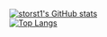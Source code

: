 [![storst1's GitHub stats](https://github-readme-stats-phi-eight-41.vercel.app/api?username=storst1&theme=aura&hide=issues)](https://github.com/storst1/github-readme-stats) </br>
[![Top Langs](https://github-readme-stats-phi-eight-41.vercel.app/api/top-langs/?username=storst1&theme=aura&show_icons=true&layout=pie&langs_count=14&size_weight=0.51&count_weight=0.5)](https://github.com/storst1/github-readme-stats) </br>
